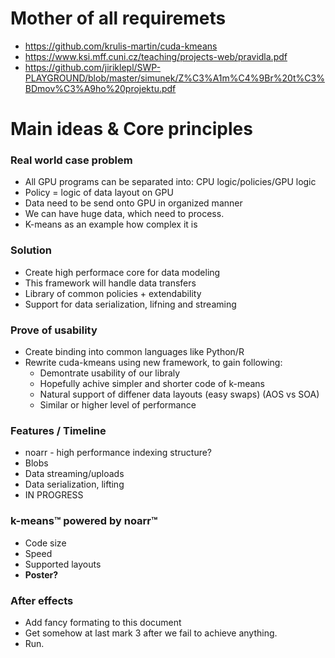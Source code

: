 # Mother of all requiremets
- https://github.com/krulis-martin/cuda-kmeans
- https://www.ksi.mff.cuni.cz/teaching/projects-web/pravidla.pdf
- https://github.com/jiriklepl/SWP-PLAYGROUND/blob/master/simunek/Z%C3%A1m%C4%9Br%20t%C3%BDmov%C3%A9ho%20projektu.pdf

# Main ideas & Core principles
### Real world case problem
- All GPU programs can be separated into: CPU logic/policies/GPU logic
- Policy = logic of data layout on GPU
- Data need to be send onto GPU in organized manner
- We can have huge data, which need to process.
- K-means as an example how complex it is

### Solution
- Create high performace core for data modeling
- This framework will handle data transfers
- Library of common policies + extendability
- Support for data serialization, lifning and streaming

### Prove of usability
- Create binding into common languages like Python/R
- Rewrite cuda-kmeans using new framework, to gain following:
  - Demontrate usability of our libraly
  - Hopefully achive simpler and shorter code of k-means
  - Natural support of diffener data layouts (easy swaps) (AOS vs SOA)
  - Similar or higher level of performance

### Features / Timeline
- noarr - high performance indexing structure?
- Blobs
- Data streaming/uploads
- Data serialization, lifting
- IN PROGRESS

### k-means™ powered by noarr™
- Code size
- Speed
- Supported layouts
- **Poster?**

### After effects
- Add fancy formating to this document
- Get somehow at last mark 3 after we fail to achieve anything.
- Run.
